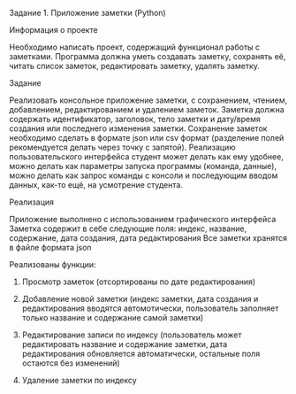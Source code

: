 Задание 1. Приложение заметки (Python)

Информация о проекте

Необходимо написать проект, содержащий функционал работы с заметками.
Программа должна уметь создавать заметку, сохранять её, читать список
заметок, редактировать заметку, удалять заметку.

Задание

Реализовать консольное приложение заметки, с сохранением, чтением,
добавлением, редактированием и удалением заметок. Заметка должна
содержать идентификатор, заголовок, тело заметки и дату/время создания или
последнего изменения заметки. Сохранение заметок необходимо сделать в
формате json или csv формат (разделение полей рекомендуется делать через
точку с запятой). Реализацию пользовательского интерфейса студент может
делать как ему удобнее, можно делать как параметры запуска программы
(команда, данные), можно делать как запрос команды с консоли и
последующим вводом данных, как-то ещё, на усмотрение студента.

Реализация

Приложение выполнено с использованием графического интерфейса 
Заметка содержит в себе следующие поля: индекс, название, содержание, дата создания, дата редактирования
Все заметки хранятся в файле формата json

Реализованы функции:

1. Просмотр заметок (отсортированы по дате редактирования)

2. Добавление новой заметки (индекс заметки, дата создания и редактирования вводятся автомотически, пользователь заполняет только название и содержание самой заметки)

3. Редактирование записи по индексу (пользователь может редактировать название и содержание заметки, дата редактирования обновляется автоматически, остальные поля остаются без изменений)

4. Удаление заметки по индексу